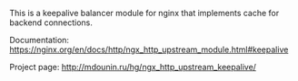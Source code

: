 <!---
    @title         Upstream Keepalive Nginx Module
    @creator       Yichun Zhang
    @created       2011-06-21 09:08 GMT
    @modifier      Yichun Zhang
    @modifier_link yichun-zhang
    @modified      2011-08-26 01:11 GMT
    @changes       3
--->

This is a keepalive balancer module for nginx that implements cache for backend
connections.

Documentation: https://nginx.org/en/docs/http/ngx_http_upstream_module.html#keepalive

Project page: http://mdounin.ru/hg/ngx_http_upstream_keepalive/

